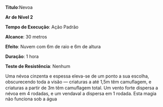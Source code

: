 **Titulo**:Nevoa

**Ar de Nível 2**

**Tempo de Execução**: Ação Padrão

**Alcance**: 30 metros

**Efeito**: Nuvem com 6m de raio e 6m de altura

**Duração**: 1 hora

**Teste de Resistência**: Nenhum

Uma névoa cinzenta e espessa eleva-se de um ponto a sua escolha, obscurecendo toda a visão — criaturas a até 1,5m têm camuﬂagem, e criaturas a partir de 3m têm camuﬂagem total.
Um vento forte dispersa a névoa em 4 rodadas, e um vendaval a dispersa em 1 rodada. Esta magia não funciona sob a água